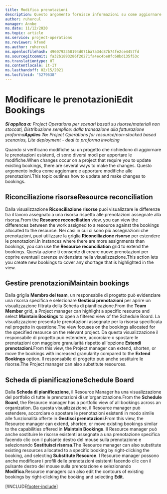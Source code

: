 ```yaml
---
title: Modifica prenotazioni
description: Questo argomento fornisce informazioni su come aggiornare e apportare modifiche alle prenotazioni.
author: ruhercul
manager: Annbe
ms.date: 11/12/2020
ms.topic: article
ms.service: project-operations
ms.reviewer: kfend
ms.author: ruhercul
ms.openlocfilehash: 4960792358194d071ba7a34c87b74fe2ce4457fd
ms.sourcegitcommit: fa32b1893286f20271fa4ec4be8fc68bd135f53c
ms.translationtype: HT
ms.contentlocale: it-IT
ms.lasthandoff: 02/15/2021
ms.locfileid: "5279638"
---
```

# <a name="edit-bookings"></a><span data-ttu-id="0487c-103">Modificare le prenotazioni</span><span class="sxs-lookup"><span data-stu-id="0487c-103">Edit Bookings</span></span>

<span data-ttu-id="0487c-104">_**Si applica a:** Project Operations per scenari basati su risorse/materiali non stoccati, Distribuzione semplice: dalla transazione alla fatturazione proforma_</span><span class="sxs-lookup"><span data-stu-id="0487c-104">_**Applies To:** Project Operations for resource/non-stocked based scenarios, Lite deployment - deal to proforma invoicing_</span></span>


<span data-ttu-id="0487c-105">Quando si verificano modifiche su un progetto che richiedono di aggiornare le prenotazioni esistenti, ci sono diversi modi per apportare le modifiche.</span><span class="sxs-lookup"><span data-stu-id="0487c-105">When changes occur on a project that require you to update existing bookings, there are several ways to make the changes.</span></span> <span data-ttu-id="0487c-106">Questo argomento indica come aggiornare e apportare modifiche alle prenotazioni.</span><span class="sxs-lookup"><span data-stu-id="0487c-106">This topic outlines how to update and make changes to bookings.</span></span>

## <a name="resource-reconciliation"></a><span data-ttu-id="0487c-107">Riconciliazione risorse</span><span class="sxs-lookup"><span data-stu-id="0487c-107">Resource reconciliation</span></span>

<span data-ttu-id="0487c-108">Dalla visualizzazione **Riconciliazione risorse** puoi visualizzare le differenze tra il lavoro assegnato a una risorsa rispetto alle prenotazioni assegnate alla risorsa.</span><span class="sxs-lookup"><span data-stu-id="0487c-108">From the **Resource reconciliation** view, you can view the differences between the work assigned to a resource against the bookings allocated to the resource.</span></span> <span data-ttu-id="0487c-109">Nei casi in cui ci sono più assegnazioni che prenotazioni, puoi utilizzare la griglia **Riconciliazione risorse** per estendere le prenotazioni.</span><span class="sxs-lookup"><span data-stu-id="0487c-109">In instances where there are more assignments than bookings, you can use the **Resource reconciliation** grid to extend the bookings.</span></span> <span data-ttu-id="0487c-110">Questa azione ti consente di creare nuove prenotazioni per coprire eventuali carenze evidenziate nella visualizzazione.</span><span class="sxs-lookup"><span data-stu-id="0487c-110">This action lets you create new bookings to cover any shortage that is highlighted in the view.</span></span>

## <a name="maintain-bookings"></a><span data-ttu-id="0487c-111">Gestire prenotazioni</span><span class="sxs-lookup"><span data-stu-id="0487c-111">Maintain bookings</span></span>

<span data-ttu-id="0487c-112">Dalla griglia **Membro del team**, un responsabile di progetto può evidenziare una risorsa specifica e selezionare **Gestisci prenotazioni** per aprire un visualizzazione filtrata della Scheda di pianificazione.</span><span class="sxs-lookup"><span data-stu-id="0487c-112">From the **Team Member** grid, a Project manager can highlight a specific resource and select **Maintain Bookings** to open a filtered view of the Schedule Board.</span></span> <span data-ttu-id="0487c-113">La visualizzazione presenta le prenotazioni assegnate per la risorsa specificata nel progetto in questione.</span><span class="sxs-lookup"><span data-stu-id="0487c-113">The view focuses on the bookings allocated for the specified resource on the relevant project.</span></span> <span data-ttu-id="0487c-114">Da questa visualizzazione il responsabile di progetto può estendere, accorciare o spostare le prenotazioni con maggiore granularità rispetto all'opzione **Estendi prenotazioni**.</span><span class="sxs-lookup"><span data-stu-id="0487c-114">From this view, the Project manager can extend, shorten, or move the bookings with increased granularity compared to the **Extend Bookings** option.</span></span> <span data-ttu-id="0487c-115">Il responsabile di progetto può anche sostituire le risorse.</span><span class="sxs-lookup"><span data-stu-id="0487c-115">The Project manager can also substitute resources.</span></span>

## <a name="schedule-board"></a><span data-ttu-id="0487c-116">Scheda di pianificazione</span><span class="sxs-lookup"><span data-stu-id="0487c-116">Schedule Board</span></span>

<span data-ttu-id="0487c-117">Dalla **Scheda di pianificazione**, il Resource Manager ha una visualizzazione del portfolio di tutte le prenotazioni di un'organizzazione.</span><span class="sxs-lookup"><span data-stu-id="0487c-117">From the **Schedule Board**, the Resource manager has a portfolio view of all bookings across an organization.</span></span> <span data-ttu-id="0487c-118">Da questa visualizzazione, il Resource manager può estendere, accorciare o spostare le prenotazioni esistenti in modo simile alle funzionalità offerte in **Gestisci prenotazioni**.</span><span class="sxs-lookup"><span data-stu-id="0487c-118">From this view, the Resource manager can extend, shorten, or move existing bookings similar to the capabilities offered in **Maintain Bookings**.</span></span> <span data-ttu-id="0487c-119">Il Resource manager può anche sostituire le risorse esistenti assegnate a una prenotazione specifica facendo clic con il pulsante destro del mouse sulla prenotazione e selezionando **Sostituisci risorsa**.</span><span class="sxs-lookup"><span data-stu-id="0487c-119">The Resource manager can also substitute existing resources allocated to a specific booking by right-clicking the booking, and selecting **Substitute Resource**.</span></span> <span data-ttu-id="0487c-120">I Resource manager possono anche modificare i profili delle prenotazioni esistenti facendo clic con il pulsante destro del mouse sulla prenotazione e selezionando **Modifica**.</span><span class="sxs-lookup"><span data-stu-id="0487c-120">Resource managers can also edit the contours of existing bookings by right-clicking the booking and selecting **Edit**.</span></span>


[!INCLUDE[footer-include](../includes/footer-banner.md)]